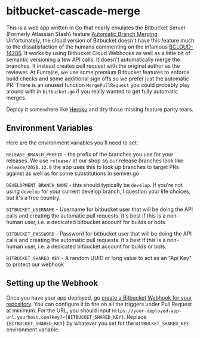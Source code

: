 # bitbucket-cascade-merge

This is a web app written in Go that nearly emulates the Bitbucket Server
(Formerly Atlassian Stash) feature [Automatic Branch Merging](https://confluence.atlassian.com/bitbucketserver/automatic-branch-merging-776639993.html).
Unfortunately, the cloud version of Bitbucket doesn't have this feature much to the dissatisfaction of the humans 
commenting on the infamous [BCLOUD-14286](https://jira.atlassian.com/browse/BCLOUD-14286). It works by using Bitbucket 
Cloud Webhooks as well as a little bit of semantic versioning a few API calls. It doesn't automatically merge the branches.
It instead creates pull request with the original author as the reviewer. At Funraise, we use some premium Bitbucket features 
to enforce build checks and some additional sign offs so we prefer just the automatic PR. There is an unused function 
`MergePullRequest` you could probably play around with in `bitbucket.go` if you really wanted to get fully automatic merges. 


Deploy it somewhere like [Heroku](https://devcenter.heroku.com/articles/getting-started-with-go#deploy-the-app
) and dry those missing feature parity tears.


## Environment Variables

Here are the environment variables you'll need to set:

`RELEASE_BRANCH_PREFIX` - the prefix of the branches you use for your releases. We use `release/` at our shop so our 
release branches look like `release/2020.12.0` the app uses this to look up branches to target PRs against as well as 
for some substitutions in semver.go

`DEVELOPMENT_BRANCH_NAME` - this should typically be `develop`. If you're not using `develop` for your current develop 
branch, I question your life choices, but it's a free country.
 
`BITBUCKET_USERNAME` - Username for bitbucket user that will be doing the API calls and creating the automatic pull 
requests. It's best if this is a non-human user, i.e. a dedicated bitbucket account for builds or bots.

`BITBUCKET_PASSWORD` - Password for bitbucket user that will be doing the API calls and creating the automatic pull 
                     requests. It's best if this is a non-human user, i.e. a dedicated bitbucket account for builds or bots.

`BITBUCKET_SHARED_KEY` - A random UUID or long value to act as an "Api Key" to protect our webhook

## Setting up the Webhook

Once you have your app deployed, go [create a Bitbucket Webhook for your repository](https://support.atlassian.com/bitbucket-cloud/docs/manage-webhooks/).
You can configure it to fire on all the triggers under Pull Request at minimum. For the URL, you should input
`https://your-deployed-app-url.yourhost.com?key?={BITBUCKET_SHARED_KEY}`. Replace `{BITBUCKET_SHARED_KEY}` by whatever 
you set for the `BITBUCKET_SHARED_KEY` environment variable. 